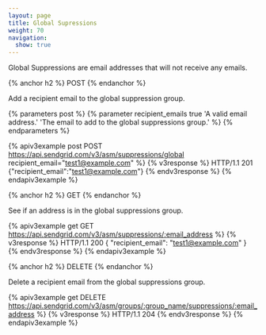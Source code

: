 ```yaml
---
layout: page
title: Global Supressions
weight: 70
navigation:
  show: true
---
```


Global Suppressions are email addresses that will not receive any
emails.

{% anchor h2 %}
POST
{% endanchor %}

Add a recipient email to the global suppression group.

{% parameters post %}
  {% parameter recipient_emails true 'A valid email address.' 'The email to add to the global suppressions group.' %}
{% endparameters %}

{% apiv3example post POST https://api.sendgrid.com/v3/asm/suppressions/global recipient_email="test1@example.com" %}
{% v3response %}
HTTP/1.1 201
{"recipient_email":"test1@example.com"}
{% endv3response %}
{% endapiv3example %}

{% anchor h2 %}
GET
{% endanchor %}

See if an address is in the global suppressions group.

{% apiv3example get GET https://api.sendgrid.com/v3/asm/suppressions/:email_address %}
{% v3response %}
HTTP/1.1 200
{
  "recipient_email": "test1@example.com"
}
{% endv3response %}
{% endapiv3example %}

{% anchor h2 %}
DELETE
{% endanchor %}

Delete a recipient email from the global suppressions group.

{% apiv3example get DELETE https://api.sendgrid.com/v3/asm/groups/:group_name/suppressions/:email_address %}
{% v3response %}
HTTP/1.1 204
{% endv3response %}
{% endapiv3example %}

